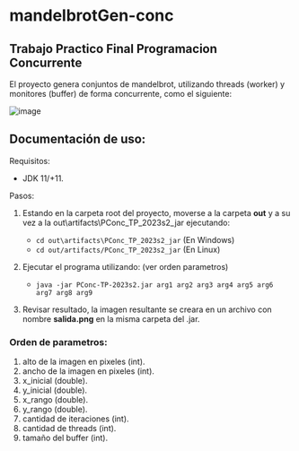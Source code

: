 # mandelbrotGen-conc

## Trabajo Practico Final Programacion Concurrente

El proyecto genera conjuntos de mandelbrot, utilizando threads (worker) y monitores (buffer) de forma concurrente, como el siguiente:

![image](https://github.com/AcostaF12/mandelbrotGen-conc/assets/107961278/43010d43-4f7d-47b5-a655-1076c7d8eab3)

## Documentación de uso:

Requisitos:

- JDK 11/+11.

Pasos:

1. Estando en la carpeta root del proyecto, moverse a la carpeta **out** y a su vez a la out\artifacts\PConc_TP_2023s2_jar ejecutando:
      - `cd out\artifacts\PConc_TP_2023s2_jar`  (En Windows)
      - `cd out/artifacts/PConc_TP_2023s2_jar`  (En Linux)
        
2. Ejecutar el programa utilizando:  (ver orden parametros)
      - `java -jar PConc-TP-2023s2.jar arg1 arg2 arg3 arg4 arg5 arg6 arg7 arg8 arg9`

4. Revisar resultado, la imagen resultante se creara en un archivo con nombre **salida.png** en la misma carpeta del .jar.


### Orden de parametros:

  1. alto de la imagen en pixeles (int).
  2. ancho de la imagen en pixeles (int).
  3. x_inicial (double).
  4. y_inicial (double).
  5. x_rango (double).
  6. y_rango (double).
  7. cantidad de iteraciones (int).
  8. cantidad de threads (int).
  9. tamaño del buffer (int).
